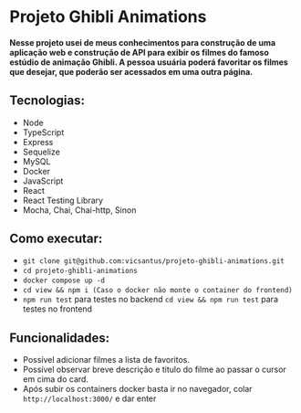 # Projeto Ghibli Animations

#### Nesse projeto usei de meus conhecimentos para construção de uma aplicação web e construção de API para exibir os filmes do famoso estúdio de animação Ghibli. A pessoa usuária poderá favoritar os filmes que desejar, que poderão ser acessados em uma outra página.

## Tecnologias:

<ul>
  <li>Node</li>
  <li>TypeScript</li>
  <li>Express</li>
  <li>Sequelize</li>
  <li>MySQL</li>
  <li>Docker</li>
  <li>JavaScript</li>
  <li>React</li>
  <li>React Testing Library</li>
  <li>Mocha, Chai, Chai-http, Sinon</li>
</ul>

## Como executar: 

- `git clone git@github.com:vicsantus/projeto-ghibli-animations.git`
- `cd projeto-ghibli-animations`
- `docker compose up -d`
- `cd view && npm i (Caso o docker não monte o container do frontend)`
- `npm run test` para testes no backend `cd view && npm run test` para testes no frontend

## Funcionalidades: 

- Possível adicionar filmes a lista de favoritos.
- Possível observar breve descrição e titulo do filme ao passar o cursor em cima do card.
- Após subir os containers docker basta ir no navegador, colar `http://localhost:3000/` e dar enter